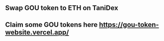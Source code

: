 ## Swap GOU token to ETH on TaniDex 

## Claim some GOU tokens here https://gou-token-website.vercel.app/

